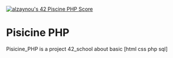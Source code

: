 [![alzaynou's 42 Piscine PHP Score](https://badge42.vercel.app/api/v2/cl2mjk5oo009709i7yb0upwvb/project/1832994)](https://github.com/alizaynoune)
# Pisicine PHP
Pisicine_PHP is a project 42_school about basic [html css php sql]
